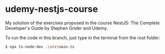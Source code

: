 # udemy-nestjs-course
My solution of the exercises proposed in the course NestJS: The Complete Developer's Guide by Stephen Grider and Udemy.

To run the code in this branch, just type in the terminal from the root folder:

```bash
$ npx ts-node-dev .\src\main.ts
```